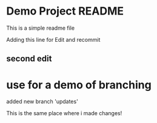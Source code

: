 # Demo Project README

This is a simple readme file

Adding this line for Edit and recommit

## second edit

# use for a demo of branching
added new branch 'updates'

This is the same place where i made changes!